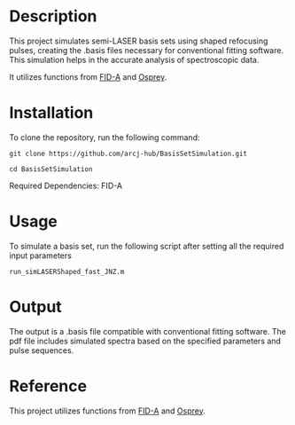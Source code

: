 # Description
This project simulates semi-LASER basis sets using shaped refocusing pulses, creating the .basis files necessary for conventional fitting software. This simulation helps in the accurate analysis of spectroscopic data.

It utilizes functions from [FID-A](https://www.opensourceimaging.org/project/fid-a-advanced-processing-and-simulation-of-mr-spectroscopy/) and [Osprey](https://schorschinho.github.io/osprey/).

# Installation
To clone the repository, run the following command:

`git clone https://github.com/arcj-hub/BasisSetSimulation.git`

`cd BasisSetSimulation`

Required Dependencies: FID-A

# Usage
To simulate a basis set, run the following script after setting all the required input parameters

`run_simLASERShaped_fast_JNZ.m`

# Output

The output is a .basis file compatible with conventional fitting software. The pdf file includes simulated spectra based on the specified parameters and pulse sequences.


# Reference

This project utilizes functions from [FID-A](https://www.opensourceimaging.org/project/fid-a-advanced-processing-and-simulation-of-mr-spectroscopy/) and [Osprey](https://schorschinho.github.io/osprey/).

